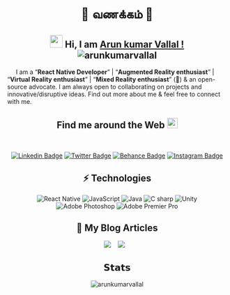 <div align="center">

# 🙏 வணக்கம் 🙏
## <img src="https://github.com/TheDudeThatCode/TheDudeThatCode/blob/master/Assets/Hi.gif" width="29px"> Hi, I am [Arun kumar Vallal !](https://arunkumarvallal.github.io/)   <br><img src="https://komarev.com/ghpvc/?username=arunkumarvallal" alt="arunkumarvallal" />
<p align="left">&nbsp;&nbsp;&nbsp;&nbsp;&nbsp;I am a  <q><b>React Native Developer</b></q> | <q><b>Augmented Reality enthusiast</b></q> | <q><b>Virtual Reality enthusiast</b></q> | <q><b>Mixed Reality enthusiast</b></q> (🥽) & an open-source advocate. I am always open to collaborating on projects and innovative/disruptive ideas. Find out more about me & feel free to connect with me.</p>

## Find me around the Web <img src="https://github.com/TheDudeThatCode/TheDudeThatCode/blob/master/Assets/Earth.gif" width="24px">
  <br> 

[![Linkedin Badge](https://img.shields.io/badge/-arunkumarvallal%20-0072b1?style=flat&logo=Linkedin&logoColor=white)](https://www.linkedin.com/in/arunkumarvallal/ "Connect on LinkedIn")
[![Twitter Badge](https://img.shields.io/badge/-@arunkumarvallal-00acee?style=flat&logo=Twitter&logoColor=white)](https://twitter.com/arunkumarvallal "Follow on Twitter")
[![Behance Badge](https://img.shields.io/badge/-@arunkumarvallal-053eff?style=flat&logo=behance&logoColor=white)](https://www.behance.net/arunkumarvallal "Follow on Twitter")
[![Instagram Badge](https://img.shields.io/badge/-Instagram-C13584?style=flat&logo=Instagram&logoColor=white)](https://www.instagram.com/arunkumar_vallal/ "Follow on Instagram")

## ⚡ Technologies
![React Native](https://img.shields.io/badge/-React%20Native-000000?style=flat&logo=react&logoColor=61DBFB)
![JavaScript](https://img.shields.io/badge/-JavaScript-black?style=flat&logo=javascript)
![Java](https://img.shields.io/badge/-java-black?style=flat&logo=java&logoColor=java)
![C sharp](https://img.shields.io/badge/-C%20Sharp-000000?style=flat&logo=C%20Sharp&logoColor=C%20Sharp)
![Unity](https://img.shields.io/badge/-Unity-000000?style=flat&logo=Unity&logoColor=Unity)
![Adobe Photoshop](https://img.shields.io/badge/-Photoshop-000000?style=flat&logo=Adobe%20Photoshop&logoColor=Adobe%20Photoshop)
![Adobe Premier Pro](https://img.shields.io/badge/-Adobe%20Premiere%20Pro-000000?style=flat&logo=Adobe%20Premiere%20Pro&logoColor=Adobe%20Premiere%20Pro)

<h2 align="center">💬 My Blog Articles</h2>
<p align="center" align='right'>
  <a target="_blank"href="https://dev.to/arunkumarvallal"><img src="https://img.shields.io/badge/dev.to-%2312100E.svg?&style=flat&logo=dev.to&logoColor=white" /></a>&nbsp;&nbsp;&nbsp;
  <a target="_blank"href="https://medium.com/@arunkumarvallal"><img src="https://img.shields.io/badge/Medium%20-%231572B6.svg?&style=flat&logo=medium&logoColor=white" /></a>&nbsp;&nbsp;&nbsp;
</p>

## 𝗦𝘁𝗮𝘁𝘀 
<img src="https://github-readme-stats.vercel.app/api?username=arunkumarvallal&show_icons=true&theme=tokyonight&hide=prs&icon_color=6392DF" alt="arunkumarvallal" />




